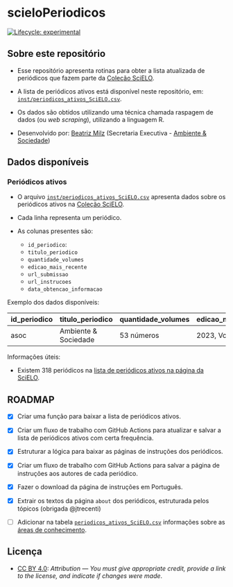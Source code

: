
<!-- README.md is generated from README.Rmd. Please edit that file -->

# scieloPeriodicos

<!-- badges: start -->

[![Lifecycle:
experimental](https://img.shields.io/badge/lifecycle-experimental-orange.svg)](https://lifecycle.r-lib.org/articles/stages.html#experimental)
<!-- badges: end -->

## Sobre este repositório

- Esse repositório apresenta rotinas para obter a lista atualizada de
  periódicos que fazem parte da [Coleção
  SciELO](https://www.scielo.br/journals/alpha?status=current).

- A lista de periódicos ativos está disponível neste repositório, em:
  [`inst/periodicos_ativos_SciELO.csv`](https://github.com/beatrizmilz/scieloPeriodicos/blob/main/inst/periodicos_ativos_SciELO.csv).

- Os dados são obtidos utilizando uma técnica chamada raspagem de dados
  (ou *web scraping*), utilizando a linguagem R.

- Desenvolvido por: [Beatriz Milz](https://github.com/beatrizmilz)
  (Secretaria Executiva - [Ambiente &
  Sociedade](https://www.scielo.br/asoc))

## Dados disponíveis

### Periódicos ativos

- O arquivo
  [`inst/periodicos_ativos_SciELO.csv`](https://github.com/beatrizmilz/scieloPeriodicos/blob/main/inst/periodicos_ativos_SciELO.csv)
  apresenta dados sobre os periódicos ativos na [Coleção
  SciELO](https://www.scielo.br/journals/alpha?status=current).

- Cada linha representa um periódico.

- As colunas presentes são:

  - `id_periodico`:
  - `titulo_periodico`
  - `quantidade_volumes`
  - `edicao_mais_recente`
  - `url_submissao`
  - `url_instrucoes`
  - `data_obtencao_informacao`

Exemplo dos dados disponíveis:

| id_periodico | titulo_periodico     | quantidade_volumes | edicao_mais_recente | url_submissao                                   | url_instrucoes                              | data_obtencao_informacao |
|:-------------|:---------------------|:-------------------|:--------------------|:------------------------------------------------|:--------------------------------------------|:-------------------------|
| asoc         | Ambiente & Sociedade | 53 números         | 2023, Volume: 26    | <http://mc04.manuscriptcentral.com/asoc-scielo> | <https://www.scielo.br/journal/asoc/about/> | 2024-04-07               |

Informações úteis:

- Existem 318 periódicos na [lista de periódicos ativos na página da
  SciELO](https://www.scielo.br/journals/alpha?status=current).

## ROADMAP

- [x] Criar uma função para baixar a lista de periódicos ativos.

- [x] Criar um fluxo de trabalho com GitHub Actions para atualizar e
  salvar a lista de periódicos ativos com certa frequência.

- [x] Estruturar a lógica para baixar as páginas de instruções dos
  periódicos.

- [x] Criar um fluxo de trabalho com GitHub Actions para salvar a página
  de instruções aos autores de cada periódico.

- [x] Fazer o download da página de instruções em Português.

- [x] Extrair os textos da página `about` dos periódicos, estruturada
  pelos tópicos (obrigada @jtrecenti)

- [ ] Adicionar na tabela
  [`periodicos_ativos_SciELO.csv`](https://github.com/beatrizmilz/scieloPeriodicos/blob/main/inst/periodicos_ativos_SciELO.csv)
  informações sobre as [áreas de
  conhecimento](https://www.scielo.br/journals/thematic?status=current&filter=areas).

## Licença

- [CC BY 4.0](https://creativecommons.org/licenses/by/4.0/):
  *Attribution — You must give appropriate credit, provide a link to the
  license, and indicate if changes were made*.

